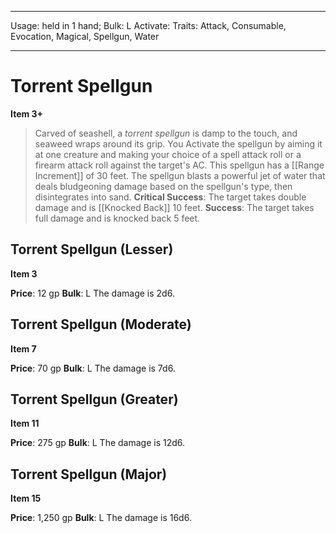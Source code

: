
---
Usage: held in 1 hand;
Bulk: L
Activate: 
Traits: Attack, Consumable, Evocation, Magical, Spellgun, Water

---

# Torrent Spellgun

**Item 3+**

> Carved of seashell, a *torrent spellgun* is damp to the touch, and seaweed wraps around its grip. You Activate the spellgun by aiming it at one creature and making your choice of a spell attack roll or a firearm attack roll against the target's AC. This spellgun has a [[Range Increment]] of 30 feet. The spellgun blasts a powerful jet of water that deals bludgeoning damage based on the spellgun's type, then disintegrates into sand.
**Critical Success**: The target takes double damage and is [[Knocked Back]] 10 feet.
**Success**: The target takes full damage and is knocked back 5 feet.

## Torrent Spellgun (Lesser)

**Item 3**

**Price**: 12 gp
**Bulk**: L
The damage is 2d6.

## Torrent Spellgun (Moderate)

**Item 7**

**Price**: 70 gp
**Bulk**: L
The damage is 7d6.

## Torrent Spellgun (Greater)

**Item 11**

**Price**: 275 gp
**Bulk**: L
The damage is 12d6.

## Torrent Spellgun (Major)

**Item 15**

**Price**: 1,250 gp
**Bulk**: L
The damage is 16d6.
